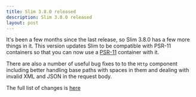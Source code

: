 ```yaml
---
title: Slim 3.8.0 released
description: Slim 3.8.0 released
layout: post
---
```


It's been a few months since the last release, so Slim 3.8.0 has a few more things in it. This version updates Slim to be compatible with PSR-11 containers so that you can now use a [PSR-11](https://github.com/php-fig/fig-standards/blob/master/accepted/PSR-11-container.md) container with it.

There are also a number of useful bug fixes to to the `Http` component including better handling base paths with spaces in them and dealing with invalid XML and JSON in the request body.

The full list of changes is [here](https://github.com/slimphp/Slim/issues?q=milestone%3A3.8.0+is%3Aclosed)
